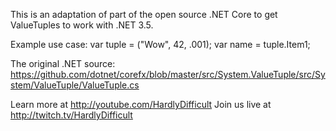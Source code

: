 This is an adaptation of part of the open source .NET Core 
to get ValueTuples to work with .NET 3.5.

Example use case:
var tuple = ("Wow", 42, .001);
var name = tuple.Item1;

The original .NET source: 
https://github.com/dotnet/corefx/blob/master/src/System.ValueTuple/src/System/ValueTuple/ValueTuple.cs

Learn more at http://youtube.com/HardlyDifficult
Join us live at http://twitch.tv/HardlyDifficult 